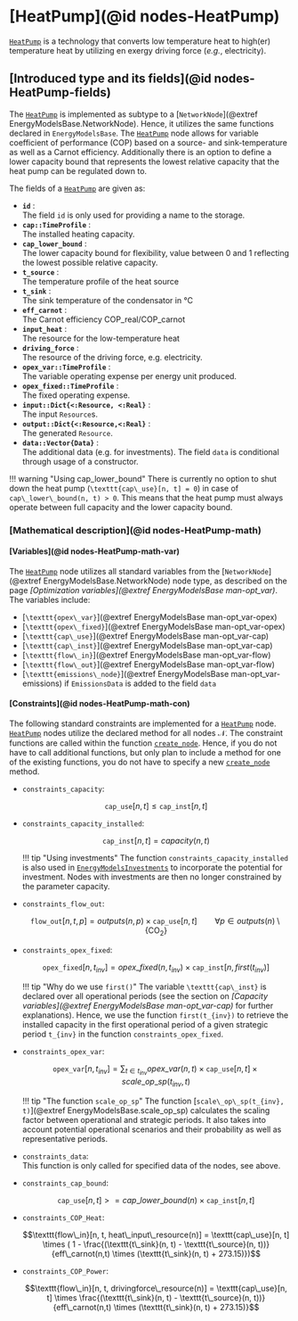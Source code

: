 # [HeatPump](@id nodes-HeatPump)

[`HeatPump`](@ref) is a technology that converts low temperature heat to high(er) temperature heat by utilizing en exergy driving force (*e.g.*, electricity).

## [Introduced type and its fields](@id nodes-HeatPump-fields)

The [`HeatPump`](@ref) is implemented as subtype to a [`NetworkNode`](@extref EnergyModelsBase.NetworkNode).
Hence, it utilizes the same functions declared in `EnergyModelsBase`.
The [`HeatPump`](@ref) node allows for variable coefficient of performance (COP) based on a source- and sink-temperature as well as a Carnot efficiency.
Additionally there is an option to define a lower capacity bound that represents the lowest relative capacity that the heat pump can be regulated down to.

The fields of a [`HeatPump`](@ref) are given as:

- **`id`** :\
     The field `id` is only used for providing a name to the storage.
- **`cap::TimeProfile`** :\
    The installed heating capacity.
- **`cap_lower_bound`** :\
    The lower capacity bound for flexibility, value between 0 and 1 reflecting the lowest possible relative capacity.
- **`t_source`** :\
    The temperature profile of the heat source
- **`t_sink`** :\
    The sink temperature of the condensator in °C
- **`eff_carnot`** :\
    The Carnot efficiency COP\_real/COP\_carnot
- **`input_heat`** :\
    The resource for the low-temperature heat
- **`driving_force`** :\
    The resource of the driving force, e.g. electricity.
- **`opex_var::TimeProfile`** :\
    The variable operating expense per energy unit produced.
- **`opex_fixed::TimeProfile`** :\
    The fixed operating expense.
- **`input::Dict{<:Resource, <:Real}`** :\
    The input `Resource`s.
- **`output::Dict{<:Resource,<:Real}`** :\
    The generated `Resource`.
- **`data::Vector{Data}`** :\
    The additional data (e.g. for investments). The field `data` is conditional through usage of a constructor.

!!! warning "Using cap_lower_bound"
    There is currently no option to shut down the heat pump (``\texttt{cap\_use}[n, t] = 0``) in case of ``cap\_lower\_bound(n, t) > 0``.
    This means that the heat pump must always operate between full capacity and the lower capacity bound.

### [Mathematical description](@id nodes-HeatPump-math)

#### [Variables](@id nodes-HeatPump-math-var)

The [`HeatPump`](@ref) node utilizes all standard variables from the [`NetworkNode`](@extref EnergyModelsBase.NetworkNode) node type, as described on the page *[Optimization variables](@extref EnergyModelsBase man-opt_var)*. The variables include:

- [``\texttt{opex\_var}``](@extref EnergyModelsBase man-opt_var-opex)
- [``\texttt{opex\_fixed}``](@extref EnergyModelsBase man-opt_var-opex)
- [``\texttt{cap\_use}``](@extref EnergyModelsBase man-opt_var-cap)
- [``\texttt{cap\_inst}``](@extref EnergyModelsBase man-opt_var-cap)
- [``\texttt{flow\_in}``](@extref EnergyModelsBase man-opt_var-flow)
- [``\texttt{flow\_out}``](@extref EnergyModelsBase man-opt_var-flow)
- [``\texttt{emissions\_node}``](@extref EnergyModelsBase man-opt_var-emissions) if `EmissionsData` is added to the field `data`

#### [Constraints](@id nodes-HeatPump-math-con)

The following standard constraints are implemented for a [`HeatPump`](@ref) node.
[`HeatPump`](@ref) nodes utilize the declared method for all nodes 𝒩.
The constraint functions are called within the function [`create_node`](@ref).
Hence, if you do not have to call additional functions, but only plan to include a method for one of the existing functions, you do not have to specify a new [`create_node`](@ref) method.

- `constraints_capacity`:

  ```math
  \texttt{cap\_use}[n, t] \leq \texttt{cap\_inst}[n, t]
  ```

- `constraints_capacity_installed`:

  ```math
  \texttt{cap\_inst}[n, t] = capacity(n, t)
  ```

  !!! tip "Using investments"
      The function `constraints_capacity_installed` is also used in [`EnergyModelsInvestments`](https://energymodelsx.github.io/EnergyModelsInvestments.jl/) to incorporate the potential for investment.
      Nodes with investments are then no longer constrained by the parameter capacity.

- `constraints_flow_out`:

  ```math
  \texttt{flow\_out}[n, t, p] =
  outputs(n, p) \times \texttt{cap\_use}[n, t]
  \qquad \forall p \in outputs(n) \setminus \{\text{CO}_2\}
  ```

- `constraints_opex_fixed`:

  ```math
  \texttt{opex\_fixed}[n, t_{inv}] = opex\_fixed(n, t_{inv}) \times \texttt{cap\_inst}[n, first(t_{inv})]
  ```

  !!! tip "Why do we use `first()`"
      The variable ``\texttt{cap\_inst}`` is declared over all operational periods (see the section on *[Capacity variables](@extref EnergyModelsBase man-opt_var-cap)* for further explanations).
      Hence, we use the function ``first(t_{inv})`` to retrieve the installed capacity in the first operational period of a given strategic period ``t_{inv}`` in the function `constraints_opex_fixed`.

- `constraints_opex_var`:

  ```math
  \texttt{opex\_var}[n, t_{inv}] = \sum_{t \in t_{inv}} opex\_var(n, t) \times \texttt{cap\_use}[n, t] \times scale\_op\_sp(t_{inv}, t)
  ```

  !!! tip "The function `scale_op_sp`"
      The function [``scale\_op\_sp(t_{inv}, t)``](@extref EnergyModelsBase.scale_op_sp) calculates the scaling factor between operational and strategic periods.
      It also takes into account potential operational scenarios and their probability as well as representative periods.

- `constraints_data`:\
  This function is only called for specified data of the nodes, see above.

- `constraints_cap_bound`:

  ```math
  \texttt{cap\_use}[n, t] >= cap\_lower\_bound(n) \times \texttt{cap\_inst}[n, t]
  ```

- `constraints_COP_Heat`:

  ```math
  \texttt{flow\_in}[n, t, heat\_input\_resource(n)] = \texttt{cap\_use}[n, t] \times ( 1 - \frac{(\texttt{t\_sink}(n, t) - \texttt{t\_source}(n, t))}{eff\_carnot(n,t) \times (\texttt{t\_sink}(n, t) + 273.15)})
  ```

- `constraints_COP_Power`:

  ```math
  \texttt{flow\_in}[n, t, drivingforce\_resource(n)] = \texttt{cap\_use}[n, t] \times \frac{(\texttt{t\_sink}(n, t) - \texttt{t\_source}(n, t))}{eff\_carnot(n,t) \times (\texttt{t\_sink}(n, t) + 273.15)}
  ```
